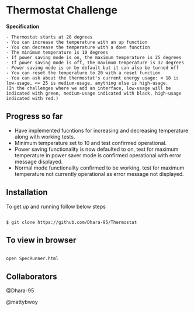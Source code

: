 # Thermostat Challenge

**Specification**

```
- Thermostat starts at 20 degrees
- You can increase the temperature with an up function
- You can decrease the temperature with a down function
- The minimum temperature is 10 degrees
- If power saving mode is on, the maximum temperature is 25 degrees
- If power saving mode is off, the maximum temperature is 32 degrees
- Power saving mode is on by default but it can also be turned off
- You can reset the temperature to 20 with a reset function
- You can ask about the thermostat's current energy usage: < 18 is low-usage, <= 25 is medium-usage, anything else is high-usage.
(In the challenges where we add an interface, low-usage will be indicated with green, medium-usage indicated with black, high-usage indicated with red.)

```

**Progress so far**
----

- Have implemented fucntions for increasing and decreasing temperature along with working tests.
- Minimum temperature set to 10 and test confirmed operational.
- Power saving functionality is now defaulted to on, test for maximum temperature in power saver mode is confirmed operational with error message displayed.
- Normal mode functionality confirmed to be working, test for maximum temperature not currently operational as error message not displayed.

**Installation**
----

To get up and running follow below steps

```

$ git clone https://github.com/Dhara-95/Thermostat
```

**To view in browser**
----

```

open SpecRunner.html
```

**Collaborators**
----

@Dhara-95

@mattybwoy